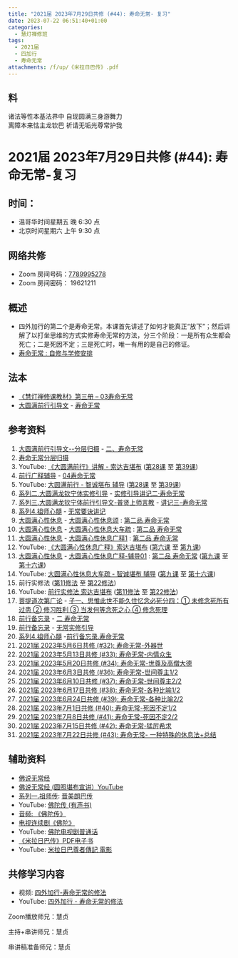 ```yaml
---
title: "2021届 2023年7月29日共修 (#44): 寿命无常- 复习"
date: 2023-07-22 06:51:40+01:00
categories:
  - 慧灯禅修班
tags:
  - 2021届
  - 四加行
  - 寿命无常
attachments: /f/up/《米拉日巴传》.pdf
---
```

<!--StartFragment-->

## 料

<!--EndFragment--><!--StartFragment-->

诸法等性本基法界中 自现圆满三身游舞力\
离障本来怙主龙钦巴 祈请无垢光尊常护我

# 2021届 2023年7月29日共修 (#44): 寿命无常-复习

<!--EndFragment-->

## 时间：

* 温哥华时间星期五 晚 6:30 点
* 北京时间星期六 上午 9:30 点

## 网络共修

* Zoom 房间号码：[7789995278](https://us02web.zoom.us/j/7789995278?pwd=VjZmbWJFY2k2K0E5RVB2cTNIQmhqUT09)
* Zoom 房间密码： 19621211

## 概述

* 四外加行的第二个是寿命无常。本课首先讲述了如何才能真正“放下”；然后讲解了以打坐思维的方式实修寿命无常的方法，分三个阶段：一是所有众生都会死亡；二是死因不定；三是死亡时，唯一有用的是自己的修证。
* [寿命无常 : 自修与学修安排](https://fohuifayu.com/index.php/huideng-jiangtang/chanxiuke/zen-03/8653-zen03-smwc?title=)

## 法本

* [《慧灯禅修课教材》第三册 – 03寿命无常](https://huidengchanxiu.net/books/b3/3-03) 
* [大圆满前行引导文](https://huidengchanxiu.net/books/dymqx) - [寿命无常](https://huidengchanxiu.net/books/dymqx#%E4%BA%8C%E5%AF%BF%E5%91%BD%E6%97%A0%E5%B8%B8)

## 参考资料

1. [大圆满前行引导文--分层归摄](https://huidengchanxiu.net/refs/qxgs/dymqx-fcgs) - [二、寿命无常](https://huidengchanxiu.net/refs/qxgs/dymqx-fcgs#%E4%BA%8C%E5%AF%BF%E5%91%BD%E6%97%A0%E5%B8%B8)
2. [寿命无常分层归摄](/f/up/寿命无常分层归摄.pdf)
3. YouTube: [](https://www.youtube.com/playlist?list=PL0ERwy6s1uTeLz5leHEj-VcSWrU6TnVMW)[《大圆满前行》讲解 - 索达吉堪布](https://www.youtube.com/playlist?list=PLAEqXn671Ln66sSBYjhRRLNrAGJwgSXnU) ([第28课](https://www.youtube.com/watch?v=c5AjLcQdP-4&list=PLAEqXn671Ln66sSBYjhRRLNrAGJwgSXnU&index=28) 至 [第39课](https://www.youtube.com/watch?v=_pTlvYF2f50&list=PLAEqXn671Ln66sSBYjhRRLNrAGJwgSXnU&index=39))
4. [前行广释辅导](https://huidengchanxiu.net/refs/fudao) - [04寿命无常](https://huidengchanxiu.net/refs/qxgs/fudao/qxgsfd-04wc)
5. YouTube: [大圆满前行 - 智诚堪布 辅导](https://www.youtube.com/playlist?list=PL5y-PP7QihJ1FDiiv_7WsC1qogohiquEL) ([第28课](https://www.youtube.com/watch?v=3Pn1TFqhSH8&list=PL5y-PP7QihJ1FDiiv_7WsC1qogohiquEL&index=28) 至 [第39课](https://www.youtube.com/watch?v=bD0xskZLGO0&list=PL5y-PP7QihJ1FDiiv_7WsC1qogohiquEL&index=39))
6. [系列二.大圆满龙钦宁体实修引导](https://huidengchanxiu.net/refs/s2) - [实修引导讲记二·寿命无常](https://huidengchanxiu.net/refs/xmfw/s2/s2-sxyd2-smwc)
7. [系列三.大圆满龙钦宁体前行引导文-普贤上师言教](https://huidengchanxiu.net/refs/s3) - [讲记三-寿命无常](https://huidengchanxiu.net/refs/xmfw/s3/s3-ydw3-smwc)
8. [系列4.祖师心髓](https://huidengchanxiu.net/refs/s4) - [无常要诀讲记](https://huidengchanxiu.net/refs/xmfw/s4/s4-zsxs7-wcyj/)
9. [大圆满心性休息](https://huidengchanxiu.net/refs/dymxxxx) - [大圆满心性休息颂](https://huidengchanxiu.net/refs/dymxxxx/dymxxxx) : [第二品 寿命无常](https://huidengchanxiu.net/refs/dymxxxx/dymxxxx#%E7%AC%AC%E4%BA%8C%E5%93%81%E5%AF%BF%E5%91%BD%E6%97%A0%E5%B8%B8)
10. [大圆满心性休息](https://huidengchanxiu.net/refs/dymxxxx) - [大圆满心性休息大车疏](https://huidengchanxiu.net/refs/dymxxxx/dymxxxx-dcs) : [第二品 寿命无常](https://huidengchanxiu.net/refs/dymxxxx/dymxxxx-dcs#%E7%AC%AC%E4%BA%8C%E5%93%81-%E5%AF%BF%E5%91%BD%E6%97%A0%E5%B8%B8)
11. [大圆满心性休息](https://huidengchanxiu.net/refs/dymxxxx) - [大圆满心性休息广释1](https://huidengchanxiu.net/refs/dymxxxx/dymxxxx-gs1) : [第二品 寿命无常](https://huidengchanxiu.net/refs/dymxxxx/dymxxxx-gs1#%E7%AC%AC%E4%BA%8C%E5%93%81-%E5%AF%BF%E5%91%BD%E6%97%A0%E5%B8%B8)
12. YouTube: [《大圆满心性休息广释》索达吉堪布](https://www.youtube.com/playlist?list=PLAnEIprIVklebrDFUKaC67LssdOO2y87p) ([第六课](https://www.youtube.com/watch?v=nCxMdwWUiSU&list=PLAnEIprIVklebrDFUKaC67LssdOO2y87p&index=6) 至 [第九课](https://www.youtube.com/watch?v=TxotzPlbXHA&list=PLAnEIprIVklebrDFUKaC67LssdOO2y87p&index=9))
13. [大圆满心性休息](https://huidengchanxiu.net/refs/dymxxxx) - [大圆满心性休息广释-辅导01](https://huidengchanxiu.net/refs/dymxxxx/fudao/fd-01) : [第二品 寿命无常](https://huidengchanxiu.net/refs/dymxxxx/fudao/fd-01#%E7%AC%AC%E4%BA%8C%E5%93%81%E5%AF%BF%E5%91%BD%E6%97%A0%E5%B8%B8) ([第九课](https://huidengchanxiu.net/refs/dymxxxx/fudao/fd-01#%E7%AC%AC%E4%B9%9D%E8%AF%BE) 至 [第十六课](https://huidengchanxiu.net/refs/dymxxxx/fudao/fd-02#%E7%AC%AC%E5%8D%81%E5%85%AD%E8%AF%BE))
14. YouTube: [大圆满心性休息大车疏 - 智诚堪布 辅导](https://www.youtube.com/playlist?list=PL5y-PP7QihJ1Gh3w_hYZMkn4AWFXr_2iu)  ([第九课](https://www.youtube.com/watch?v=ZqfG-i8tdLA&list=PL5y-PP7QihJ1Gh3w_hYZMkn4AWFXr_2iu&index=10) 至 [第十六课](https://www.youtube.com/watch?v=0KRV6MnNZYI&list=PL5y-PP7QihJ1Gh3w_hYZMkn4AWFXr_2iu&index=17))
15. 前行实修法 ([第11修法](https://mingguang.im/reading/%E5%89%8D%E8%A1%8C%E5%AE%9E%E4%BF%AE%E6%B3%95/%E7%AC%AC11%E4%BF%AE%E6%B3%95) 至 [第22修法](https://mingguang.im/reading/%E5%89%8D%E8%A1%8C%E5%AE%9E%E4%BF%AE%E6%B3%95/%E7%AC%AC22%E4%BF%AE%E6%B3%95))
16. YouTube: [前行实修法 索达吉堪布](https://www.youtube.com/playlist?list=PLHUvfASP8Aixcv069_RtfKvYIdDNXa57C) ([第11修法](https://www.youtube.com/watch?v=a1Ca4fVsd-Q&list=PLHUvfASP8Aixcv069_RtfKvYIdDNXa57C&index=11) 至 [第22修法](https://www.youtube.com/watch?v=4uNjPta4cbc&list=PLHUvfASP8Aixcv069_RtfKvYIdDNXa57C&index=22))
17. [菩提道次第广论](https://huidengchanxiu.net/refs/gl) - [子一、思惟此世不能久住忆念必死分四：① 未修念死所有过患 ② 修习胜利 ③ 当发何等念死之心 ④ 修念死理](https://huidengchanxiu.net/refs/ptdcdgl/2#%E5%AD%90%E4%B8%80%E6%80%9D%E6%83%9F%E6%AD%A4%E4%B8%96%E4%B8%8D%E8%83%BD%E4%B9%85%E4%BD%8F%E5%BF%86%E5%BF%B5%E5%BF%85%E6%AD%BB%E5%88%86%E5%9B%9B-%E6%9C%AA%E4%BF%AE%E5%BF%B5%E6%AD%BB%E6%89%80%E6%9C%89%E8%BF%87%E6%82%A3--%E4%BF%AE%E4%B9%A0%E8%83%9C%E5%88%A9--%E5%BD%93%E5%8F%91%E4%BD%95%E7%AD%89%E5%BF%B5%E6%AD%BB%E4%B9%8B%E5%BF%83--%E4%BF%AE%E5%BF%B5%E6%AD%BB%E7%90%86)
18. [前行备忘录](https://huidengchanxiu.net/refs/qxbwl/) - [](https://huidengchanxiu.net/refs/qxbwl/qxxl4-02wc)[二 寿命无常](https://huidengchanxiu.net/refs/qxbwl/#%E4%BA%8C-%E5%AF%BF%E5%91%BD%E6%97%A0%E5%B8%B8)
19. [前行备忘录](https://huidengchanxiu.net/refs/qxbwl/) - [无常实修引导](https://huidengchanxiu.net/refs/qxbwl/qxxl4-02wc)
20. [系列4.祖师心髓](https://huidengchanxiu.net/refs/s4) -[前行备忘录.寿命无常](https://huidengchanxiu.net/refs/xmfw/s4/s4-zsxs8-qxbwl-smwc)
21. [2021届 2023年5月6日共修 (#32): 寿命无常-外器世](https://www.huidengvan.com/posts/2023-05-01-2021%E5%B1%8A-2023%E5%B9%B45%E6%9C%886%E6%97%A5%E5%85%B1%E4%BF%AE-32-%E4%BA%BA%E8%BA%AB%E9%9A%BE%E5%BE%97-%E5%A4%96%E5%99%A8%E4%B8%96%E7%95%8C/)
22. [2021届 2023年5月13日共修 (#33): 寿命无常-内情众生](https://www.huidengvan.com/posts/2023-05-06-2021%E5%B1%8A-2023%E5%B9%B45%E6%9C%8813%E6%97%A5%E5%85%B1%E4%BF%AE-33-%E5%AF%BF%E5%91%BD%E6%97%A0%E5%B8%B8-%E5%86%85%E6%83%85%E4%BC%97%E7%94%9F/)
23. [2021届 2023年5月20日共修 (#34): 寿命无常-世尊及高僧大德](https://www.huidengvan.com/posts/2023-05-18-2021%E5%B1%8A-2023%E5%B9%B45%E6%9C%8820%E6%97%A5%E5%85%B1%E4%BF%AE-34-%E5%AF%BF%E5%91%BD%E6%97%A0%E5%B8%B8-%E4%B8%96%E5%B0%8A%E5%8F%8A%E9%AB%98%E5%83%A7%E5%A4%A7%E5%BE%B7/)
24. [2021届 2023年6月3日共修 (#36): 寿命无常-世间尊主1/2](https://www.huidengvan.com/posts/2023-05-22-2021%E5%B1%8A-2023%E5%B9%B45%E6%9C%8827%E6%97%A5%E5%85%B1%E4%BF%AE-35-%E5%AF%BF%E5%91%BD%E6%97%A0%E5%B8%B8-%E4%B8%96%E9%97%B4%E5%B0%8A%E4%B8%BB1-2/)
25. [2021届 2023年6月10日共修 (#37): 寿命无常-世间尊主2/2](https://www.huidengvan.com/posts/2023-06-05-2021%E5%B1%8A-2023%E5%B9%B46%E6%9C%8810%E6%97%A5%E5%85%B1%E4%BF%AE-37-%E5%AF%BF%E5%91%BD%E6%97%A0%E5%B8%B8-%E4%B8%96%E9%97%B4%E5%B0%8A%E4%B8%BB2-2/)
26. [2021届 2023年6月17日共修 (#38): 寿命无常-各种比喻1/2](https://www.huidengvan.com/posts/2023-06-14-2021%E5%B1%8A-2023%E5%B9%B46%E6%9C%8817%E6%97%A5%E5%85%B1%E4%BF%AE-38-%E5%AF%BF%E5%91%BD%E6%97%A0%E5%B8%B8-%E5%90%84%E7%A7%8D%E6%AF%94%E5%96%BB1-2/)
27. [2021届 2023年6月24日共修 (#39): 寿命无常-各种比喻2/2](https://www.huidengvan.com/posts/2023-06-17-2021%E5%B1%8A-2023%E5%B9%B46%E6%9C%8824%E6%97%A5%E5%85%B1%E4%BF%AE-39-%E5%AF%BF%E5%91%BD%E6%97%A0%E5%B8%B8-%E5%90%84%E7%A7%8D%E6%AF%94%E5%96%BB2-2/)
28. [2021届 2023年7月1日共修 (#40): 寿命无常-死因不定1/2](https://www.huidengvan.com/posts/2023-06-26-2021%E5%B1%8A-2023%E5%B9%B47%E6%9C%881%E6%97%A5%E5%85%B1%E4%BF%AE-40-%E5%AF%BF%E5%91%BD%E6%97%A0%E5%B8%B8-%E6%AD%BB%E5%9B%A0%E4%B8%8D%E5%AE%9A1-2/)
29. [2021届 2023年7月8日共修 (#41): 寿命无常-死因不定2/2](https://www.huidengvan.com/posts/2023-07-01-2021%E5%B1%8A-2023%E5%B9%B47%E6%9C%888%E6%97%A5%E5%85%B1%E4%BF%AE-41-%E5%AF%BF%E5%91%BD%E6%97%A0%E5%B8%B8-%E6%AD%BB%E5%9B%A0%E4%B8%8D%E5%AE%9A2-2/)
30. [2021届 2023年7月15日共修 (#42): 寿命无常-猛厉希求](https://www.huidengvan.com/posts/2023-07-01-2021%E5%B1%8A-2023%E5%B9%B47%E6%9C%8815%E6%97%A5%E5%85%B1%E4%BF%AE-42-%E5%AF%BF%E5%91%BD%E6%97%A0%E5%B8%B8-%E7%8C%9B%E5%8E%89%E5%B8%8C%E6%B1%82/)
31. [2021届 2023年7月22日共修 (#43): 寿命无常- 一种特殊的休息法+总结](https://www.huidengvan.com/posts/2023-07-18-2021%E5%B1%8A-2023%E5%B9%B47%E6%9C%8822%E6%97%A5%E5%85%B1%E4%BF%AE-43-%E5%AF%BF%E5%91%BD%E6%97%A0%E5%B8%B8-%E4%B8%80%E7%A7%8D%E7%89%B9%E6%AE%8A%E7%9A%84%E4%BC%91%E6%81%AF%E6%B3%95-%E6%80%BB%E7%BB%93/)

## 辅助资料

* [佛说无常经](https://zh.wikisource.org/zh-hans/%E4%BD%9B%E8%AA%AA%E7%84%A1%E5%B8%B8%E7%B6%93)
* [佛说无常经 (圆照堪布宣讲）YouTube](https://www.youtube.com/playlist?list=PLw3ZIAh2wqfGZSINtmY2QUSUFd0ydFw0K)
* [系列一.祖师传](https://huidengchanxiu.net/refs/xmfw/s1-zsz): [晋美朗巴传](https://huidengchanxiu.net/refs/xmfw/s1-zsz#%E6%99%8B%E7%BE%8E%E6%9C%97%E5%B7%B4%E4%BC%A0)
* YouTube: [佛陀传 (有声书)](https://www.youtube.com/playlist?list=PLL6LdretUw6LNJrwwrrDf5mcJEJ_Cgd_V)
* [音频: 《佛陀传》](https://www.ximalaya.com/album/33526987?source=m_jump)
* [电视连续剧《佛陀》](https://mp.weixin.qq.com/s?__biz=Mzg4NDAyNTkwNw==&mid=2247490148&idx=1&sn=ef11dafb623a36e3667414a19a905ef9&chksm=cfbf2538f8c8ac2ee94554b8da655d7a4134d11ff7fcb70c87f86ce2ce0ce1dc8a9a7d55c3d7&scene=178&cur_album_id=2670415348298661891#rd)
* YouTube: [佛陀电视剧普通话](https://www.youtube.com/playlist?list=PL4mteAySvwJgLx7CuMqfktojNTqzrovzx)
* [《米拉日巴传》PDF电子书](/f/up/《米拉日巴传》.pdf)
* YouTube: [米拉日巴尊者傳記 電影](https://www.youtube.com/playlist?list=PLbZwlT-IumHvHBIuzAhu1_e25G4Ed8gHy)

## **共修学习内容**

* 视频: [](https://fohuifayu.com/index.php/huideng-jiangtang/fofa-jianxiu/chuli-xin/670-l11033)[四外加行-寿命无常的修法](https://fohuifayu.com/index.php/huideng-jiangtang/fofa-jianxiu/chuli-xin/670-l11033?title=)
* YouTube: [四外加行 - 寿命无常的修法](https://www.youtube.com/watch?v=r0F-QAjNavE)

Zoom播放师兄：慧贞

主持+串讲师兄：慧贞

串讲稿准备师兄：慧贞

<!--EndFragment-->